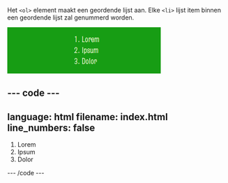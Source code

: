 Het `<ol>` element maakt een geordende lijst aan. Elke `<li>` lijst item binnen een geordende lijst zal genummerd worden.

![Een lijst genummerd van 1 tot en met 3 met de tekst Lorem Ipsum Dolor.](images/ordered-list.png)

## --- code ---

language: html
filename: index.html
line_numbers: false
--------------------------------------------------------

<section class="xcenter">
    <ol>
        <li>Lorem</li>
        <li>Ipsum</li>
        <li>Dolor</li>
    </ol>
</section>

\--- /code ---
